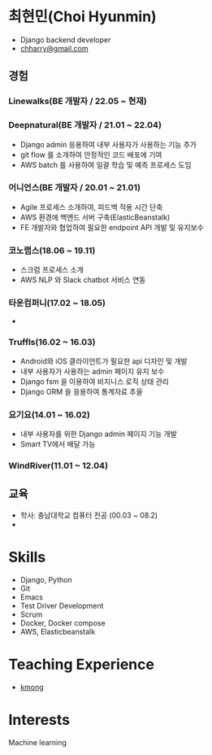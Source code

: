# 최현민(Choi Hyunmin)
- Django backend developer
- chharry@gmail.com


## 경험

### Linewalks(BE 개발자 / 22.05 ~ 현재)

### Deepnatural(BE 개발자 / 21.01 ~ 22.04)
- Django admin 응용하여 내부 사용자가 사용하는 기능 추가
- git flow 를 소개하여 안정적인 코드 배포에 기여
- AWS batch 를 사용하여 일괄 학습 및 예측 프로세스 도임

### 어니언스(BE 개발자 / 20.01 ~ 21.01)
 - Agile 프로세스 소개하여, 피드백 적용 시간 단축
 - AWS 환경에 백엔드 서버 구축(ElasticBeanstalk)
 - FE 개발자와 협업하여 필요한 endpoint API 개발 및 유지보수

### 코노랩스(18.06 ~ 19.11)
 - 스크럼 프로세스 소개
 - AWS NLP 와 Slack chatbot 서비스 연동

### 타운컴퍼니(17.02 ~ 18.05)
 - 

### Truffls(16.02 ~ 16.03)
 - Android와 iOS 클라이언트가 필요한 api 디자인 및 개발
 - 내부 사용자가 사용하는 admin 페이지 유지 보수
 - Django fsm 을 이용하여 비지니스 로직 상태 관리
 - Django ORM 을 응용하여 통계자료 추울

### 요기요(14.01 ~ 16.02)
 -  내부 사용자를 위한 Django admin 페이지 기능 개발
 -  Smart TV에서 배달 가능

### WindRiver(11.01 ~ 12.04)


## 교육
- 학사: 충남대학교 컴퓨터 전공 (00.03 ~ 08.2)
- 
# Skills
 - Django, Python
 - Git
 - Emacs
 - Test Driver Development
 - Scrum
 - Docker, Docker compose
 - AWS, Elasticbeanstalk


# Teaching Experience
 - [kmong](https://kmong.com/@%ED%98%84%EB%AF%BC)



# Interests
Machine learning
